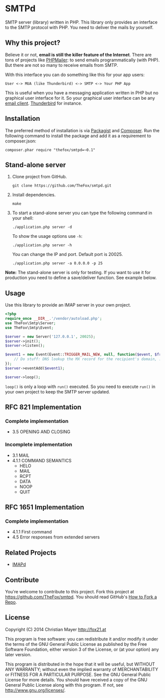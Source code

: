 # SMTPd
SMTP server (library) written in PHP. This library only provides an interface to the SMTP protocol with PHP. You need to deliver the mails by yourself.

## Why this project?
Believe it or not, **email is still the killer feature of the Internet**. There are tons of projects like [PHPMailer](https://github.com/PHPMailer/PHPMailer): to send emails programmatically (with PHP). But there are not so many to receive emails from SMTP.

With this interface you can do something like this for your app users:

	User <-> MUA (like Thunderbird) <-> SMTP <-> Your PHP App

This is useful when you have a messaging application written in PHP but no graphical user interface for it. So your graphical user interface can be any [email client](http://en.wikipedia.org/wiki/Email_client). [Thunderbird](https://www.mozilla.org/en-US/thunderbird/) for instance.

## Installation
The preferred method of installation is via [Packagist](https://packagist.org/packages/thefox/smtpd) and [Composer](https://getcomposer.org/). Run the following command to install the package and add it as a requirement to composer.json:

`composer.phar require "thefox/smtpd=~0.1"`

## Stand-alone server
1. Clone project from GitHub.

	`git clone https://github.com/TheFox/smtpd.git`

2. Install dependencies.

	`make`

3. To start a stand-alone server you can type the following command in your shell:

	`./application.php server -d`
	
	To show the usage options use `-h`:
	
	`./application.php server -h`

	You can change the IP and port. Default port is 20025.
	
	`./application.php server -a 0.0.0.0 -p 25`

**Note:** The stand-alone server is only for testing. If you want to use it for production you need to define a save/deliver function. See example below.

## Usage
Use this library to provide an IMAP server in your own project.

```php
<?php
require_once __DIR__.'/vendor/autoload.php';
use TheFox\Smtp\Server;
use TheFox\Smtp\Event;

$server = new Server('127.0.0.1', 20025);
$server->init();
$server->listen();

$event1 = new Event(Event::TRIGGER_MAIL_NEW, null, function($event, $from, $rcpt, $mail){
	// Do stuff: DNS lookup the MX record for the recipient's domain, ...
});
$server->eventAdd($event1);

$server->loop();
```

`loop()` is only a loop with `run()` executed. So you need to execute `run()` in your own project to keep the SMTP server updated.

## RFC 821 Implementation
### Complete implementation
- 3.5 OPENING AND CLOSING

### Incomplete implementation
- 3.1 MAIL
- 4.1.1 COMMAND SEMANTICS
	- HELO
	- MAIL
	- RCPT
	- DATA
	- NOOP
	- QUIT

## RFC 1651 Implementation
### Complete implementation
- 4.1.1 First command
- 4.5 Error responses from extended servers

## Related Projects
- [IMAPd](https://github.com/TheFox/imapd)

## Contribute
You're welcome to contribute to this project. Fork this project at <https://github.com/TheFox/smtpd>. You should read GitHub's [How to Fork a Repo](https://help.github.com/articles/fork-a-repo).

## License
Copyright (C) 2014 Christian Mayer <http://fox21.at>

This program is free software: you can redistribute it and/or modify it under the terms of the GNU General Public License as published by the Free Software Foundation, either version 3 of the License, or (at your option) any later version.

This program is distributed in the hope that it will be useful, but WITHOUT ANY WARRANTY; without even the implied warranty of MERCHANTABILITY or FITNESS FOR A PARTICULAR PURPOSE. See the GNU General Public License for more details. You should have received a copy of the GNU General Public License along with this program. If not, see <http://www.gnu.org/licenses/>.
